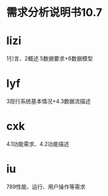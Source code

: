 # 需求分析说明书10.7

# lizi 

1引言、2概述 
5数据要求+6数据模型

# lyf 

3现行系统基本情况+4.3数据流描述

# cxk 

4.1功能需求、4.2功能描述

# iu 

789性能、运行、用户操作等需求 